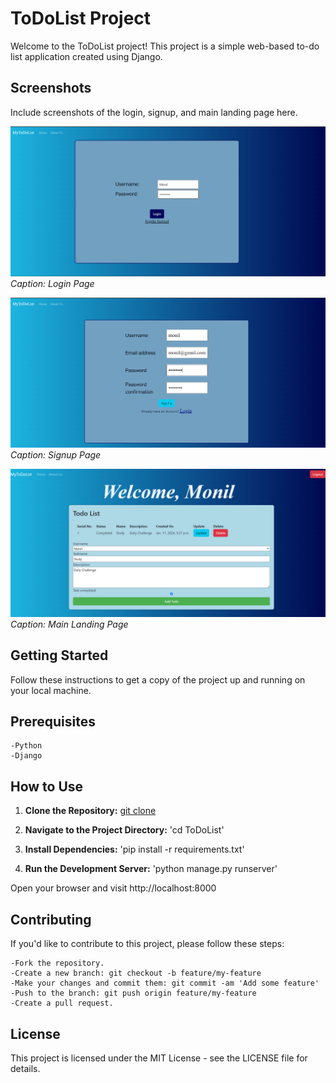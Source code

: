 # ToDoList Project

Welcome to the ToDoList project! This project is a simple web-based to-do list application created using Django.

## Screenshots

Include screenshots of the login, signup, and main landing page here.

![Login Page](ProjectPhotos/Login.png)
*Caption: Login Page*

![Signup Page](ProjectPhotos/Signup.png)
*Caption: Signup Page*

![Main Landing Page](ProjectPhotos/Main.png)
*Caption: Main Landing Page*

## Getting Started

Follow these instructions to get a copy of the project up and running on your local machine.

## Prerequisites

    -Python
    -Django

## How to Use

1. **Clone the Repository:**
   [git clone](https://github.com/your-username/ToDoList.git)

2.  **Navigate to the Project Directory:**
'cd ToDoList'

3. **Install Dependencies:**
'pip install -r requirements.txt'

4. **Run the Development Server:**
    'python manage.py runserver'

Open your browser and visit http://localhost:8000

## Contributing

If you'd like to contribute to this project, please follow these steps:

    -Fork the repository.
    -Create a new branch: git checkout -b feature/my-feature
    -Make your changes and commit them: git commit -am 'Add some feature'
    -Push to the branch: git push origin feature/my-feature
    -Create a pull request.

## License
This project is licensed under the MIT License - see the LICENSE file for details.
